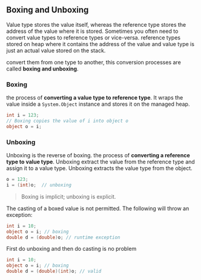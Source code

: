 ## Boxing and Unboxing
Value type stores the value itself, whereas the reference type stores the address of the value where it is stored. 
Sometimes you often need to convert value types to reference types or vice-versa. reference types stored on heap where it contains the address of the value and value type is just an actual value stored on the stack.

convert them from one type to another, this conversion processes are called **boxing and unboxing**.



### Boxing
the process of **converting a value type to reference type**.  It wraps the value inside a `System.Object` instance and stores it on the managed heap.

```cs
int i = 123;
// Boxing copies the value of i into object o
object o = i;
```

### Unboxing 
Unboxing is the reverse of boxing. the process of **converting a reference type to value type**. Unboxing extract the value from the reference type and assign it to a value type. Unboxing extracts the value type from the object.

```cs
o = 123;
i = (int)o;  // unboxing
```

> Boxing is implicit; unboxing is explicit.


The casting of a boxed value is not permitted. The following will throw an exception:
```cs
int i = 10;
object o = i; // boxing
double d = (double)o; // runtime exception
```
First do unboxing and then do casting is no problem

```cs
int i = 10;
object o = i; // boxing
double d = (double)(int)o; // valid
```



